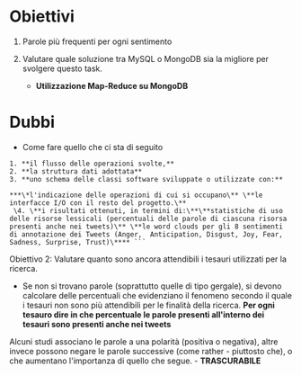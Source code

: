 # Obiettivi

1. Parole più frequenti per ogni sentimento

2. Valutare quale soluzione tra MySQL o MongoDB sia la migliore per svolgere questo task.
   - **Utilizzazione Map-Reduce su MongoDB**

# Dubbi

- Come fare quello che ci sta di seguito

```**Includere:**
1. **il flusso delle operazioni svolte,** 
2. **la struttura dati adottata** 
3. **uno schema delle classi software sviluppate o utilizzate con:** 

***\*l'indicazione delle operazioni di cui si occupano\** \**le interfacce I/O con il resto del progetto.\**
 \4. \**i risultati ottenuti, in termini di:\**\**statistiche di uso delle risorse lessicali (percentuali delle parole di ciascuna risorsa presenti anche nei tweets)\** \**le word clouds per gli 8 sentimenti di annotazione dei Tweets (Anger,  Anticipation, Disgust, Joy, Fear, Sadness, Surprise, Trust)\**** ```   
```

Obiettivo 2: Valutare quanto sono ancora attendibili i tesauri utilizzati per la ricerca. 

- Se non si trovano parole (soprattutto quelle di tipo gergale), si devono calcolare delle percentuali che evidenziano il fenomeno secondo il quale i tesauri non sono più attendibili per le finalità della ricerca.
  **Per ogni tesauro dire in che percentuale le parole presenti all'interno dei tesauri sono presenti anche nei tweets**

Alcuni studi associano le parole a una polarità (positiva o negativa), altre invece possono negare le parole successive (come rather - piuttosto che), o che aumentano l'importanza di quello che segue. - **TRASCURABILE**
